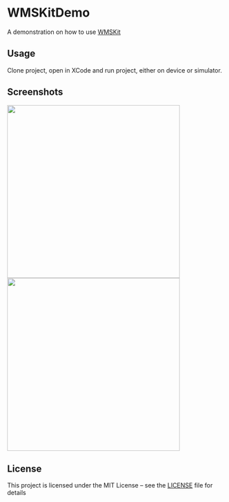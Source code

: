 # WMSKitDemo
A demonstration on how to use [WMSKit](https://github.com/forsen/WMSKit/)

## Usage
Clone project, open in XCode and run project, either on device or simulator. 

## Screenshots

<img src="/../screenshot/IMG_0109.PNG?raw=true" width="400">
<img src="/../screenshot/IMG_0110.PNG?raw=true" width="400">

## License
This project is licensed under the MIT License – see the [LICENSE](../master/LICENSE) file for details
